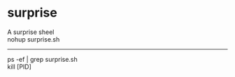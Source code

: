 # surprise

A surprise sheel
<br/>nohup surprise.sh

----------------
ps -ef | grep surprise.sh
<br/>kill [PID]
